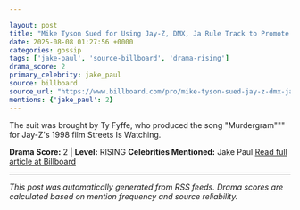 ```yaml
---

layout: post
title: "Mike Tyson Sued for Using Jay-Z, DMX, Ja Rule Track to Promote Jake Paul Fight"""
date: 2025-08-08 01:27:56 +0000
categories: gossip
tags: ['jake-paul', 'source-billboard', 'drama-rising']
drama_score: 2
primary_celebrity: jake_paul
source: billboard
source_url: "https://www.billboard.com/pro/mike-tyson-sued-jay-z-dmx-ja-rule-song-jake-paul-fight/"""
mentions: {'jake_paul': 2}
---
```


The suit was brought by Ty Fyffe, who produced the song "Murdergram""" for Jay-Z's 1998 film Streets Is Watching.

**Drama Score:** 2 | **Level:** RISING **Celebrities Mentioned:** Jake Paul [Read full article at Billboard](https://www.billboard.com/pro/mike-tyson-sued-jay-z-dmx-ja-rule-song-jake-paul-fight/)

---

*This post was automatically generated from RSS feeds. Drama scores are calculated based on mention frequency and source reliability.*